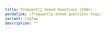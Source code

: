 ```yaml
---
title: Frequently Asked Questions (FAQs)
permalink: /frequently-asked-questions-faqs/
variant: tiptap
description: ""
---
```

